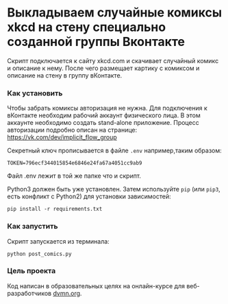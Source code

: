 # Выкладываем случайные комиксы xkcd на стену специально созданной группы Вконтакте

Скрипт подключается к сайту xkcd.com и скачивает случайный комикс и описание к нему. После чего размещает картику с комиксом и описание на стену в группу вКонтакте.

### Как установить

Чтобы забрать комиксы авторизация не нужна.
Для подключения к вКонтакте необходим рабочий аккаунт физического лица. В этом аккаунте необходимо создать stand-alone приложение.
Процесс авторизации подробно описан на странице: https://vk.com/dev/implicit_flow_group

Секретный ключ прописывается в файле `.env` например,таким образом:
```
TOKEN=796ecf344015854e6846e24fa67a4051cc9ab9
```
Файл .env лежит в той же папке что и скрипт.

Python3 должен быть уже установлен.
Затем используйте `pip` (или `pip3`, есть конфликт с Python2) для установки зависимостей:
```
pip install -r requirements.txt
```

### Как запустить

Скрипт запускается из терминала:
```
python post_comics.py
```
### Цель проекта

Код написан в образовательных целях на онлайн-курсе для веб-разработчиков [dvmn.org](https://dvmn.org/).
